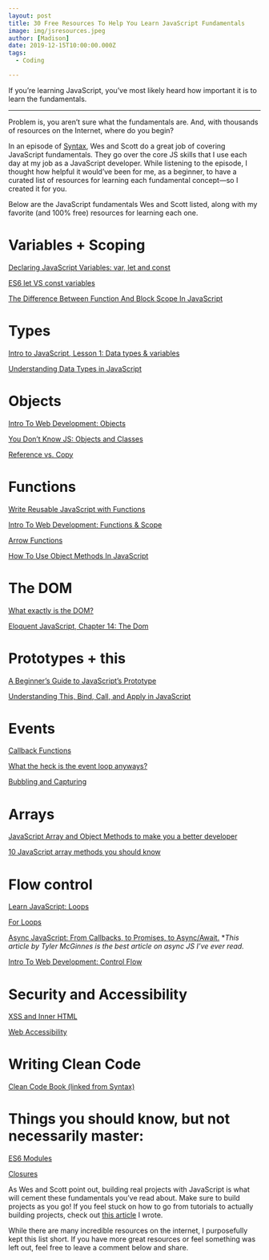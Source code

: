 ```yaml
---
layout: post
title: 30 Free Resources To Help You Learn JavaScript Fundamentals
image: img/jsresources.jpeg
author: [Madison]
date: 2019-12-15T10:00:00.000Z
tags:
  - Coding

---
```


If you’re learning JavaScript, you’ve most likely heard how important it is to learn the fundamentals. 

---


Problem is, you aren’t sure what the fundamentals are. And, with thousands of resources on the Internet, where do you begin? 

In an episode of [Syntax](https://syntax.fm/show/162/the-fundamentals-js), Wes and Scott do a great job of covering JavaScript fundamentals. They go over the core JS skills that I use each day at my job as a JavaScript developer. While listening to the episode, I thought how helpful it would’ve been for me, as a beginner, to have a curated list of resources for learning each fundamental concept—so I created it for you.

Below are the JavaScript fundamentals Wes and Scott listed, along with my favorite (and 100% free) resources for learning each one.

# Variables + Scoping
 [Declaring JavaScript Variables: var, let and const](https://scotch.io/courses/10-need-to-know-javascript-concepts/declaring-javascript-variables-var-let-and-const) 

 [ES6 let VS const variables](https://wesbos.com/let-vs-const/) 

 [The Difference Between Function And Block Scope In JavaScript](https://medium.com/@josephcardillo/the-difference-between-function-and-block-scope-in-javascript-4296b2322abe) 

# Types
 [Intro to JavaScript, Lesson 1: Data types & variables](https://www.udacity.com/course/intro-to-javascript--ud803) 

 [Understanding Data Types in JavaScript](https://www.digitalocean.com/community/tutorials/understanding-data-types-in-javascript) 

# Objects
 [Intro To Web Development: Objects ](https://btholt.github.io/intro-to-web-dev-v2/objects-and-arrays) 
 
 [You Don’t Know JS: Objects and Classes](https://github.com/getify/You-Dont-Know-JS/blob/2nd-ed/objects-classes/ch3.md) 

 [Reference vs. Copy](https://www.youtube.com/watch?v=YnfwDQ5XYF4) 

# Functions
 [Write Reusable JavaScript with Functions](https://www.freecodecamp.org/learn/javascript-algorithms-and-data-structures/basic-javascript/write-reusable-javascript-with-functions) 

 [Intro To Web Development: Functions & Scope](https://btholt.github.io/intro-to-web-dev-v2/functions-and-scope) 

 [Arrow Functions](https://wesbos.com/arrow-functions/) 

 [How To Use Object Methods In JavaScript](https://www.digitalocean.com/community/tutorials/how-to-use-object-methods-in-javascript) 

# The DOM
 [What exactly is the DOM?](https://dev.to/karaluton/what-exactly-is-the-dom-jhg) 

 [Eloquent JavaScript, Chapter 14: The Dom](https://eloquentjavascript.net/14_dom.html) 

# Prototypes + this
[A Beginner’s Guide to JavaScript’s Prototype](https://tylermcginnis.com/beginners-guide-to-javascript-prototype/) 

[Understanding This, Bind, Call, and Apply in JavaScript](https://www.taniarascia.com/this-bind-call-apply-javascript/) 

# Events
 [Callback Functions](https://guide.freecodecamp.org/javascript/callback-functions/) 

 [What the heck is the event loop anyways?](https://www.youtube.com/watch?v=8aGhZQkoFbQ) 

 [Bubbling and Capturing](https://javascript.info/bubbling-and-capturing) 

# Arrays
 [JavaScript Array and Object Methods to make you a better developer](https://syntax.fm/show/043/20-javascript-array-and-object-methods-to-make-you-a-better-developer) 

 [10 JavaScript array methods you should know](https://dev.to/frugencefidel/10-javascript-array-methods-you-should-know-4lk3) 

# Flow control
 [Learn JavaScript: Loops](https://www.codecademy.com/learn/introduction-to-javascript/modules/learn-javascript-loops) 

 [For Loops ](https://www.youtube.com/watch?v=24Wpg6njlYI) 

 [Async JavaScript: From Callbacks, to Promises, to Async/Await.](https://tylermcginnis.com/async-javascript-from-callbacks-to-promises-to-async-await/) **This article by Tyler McGinnes is the best article on async JS I’ve ever read.*

 [Intro To Web Development: Control Flow](https://btholt.github.io/intro-to-web-dev-v2/programming-fundamentals) 

# Security and Accessibility
 [XSS and Inner HTML](https://portswigger.net/web-security/cross-site-scripting) 

 [Web Accessibility](https://www.udacity.com/course/web-accessibility--ud891) 

# Writing Clean Code
 [Clean Code Book (linked from Syntax)](https://github.com/ryanmcdermott/clean-code-javascript) 

# Things you should know, but not necessarily master:
 [ES6 Modules](applewebdata://B3898C0E-1120-4DBB-8320-CDEBD35BC8D5/hings%20you%20should%20know,%20but%20not%20necessarily%20master) 

 [Closures](https://medium.com/javascript-scene/master-the-javascript-interview-what-is-a-closure-b2f0d2152b36) 

As Wes and Scott point out, building real projects with JavaScript is what will cement these fundamentals you’ve read about. Make sure to build projects as you go! If you feel stuck on how to go from tutorials to actually building projects, check out  [this article](https://www.freecodecamp.org/news/how-to-go-from-coding-tutorials-to-building-your-own-projects-b9ab51074980/)  I wrote. 

While there are many incredible resources on the internet, I purposefully kept this list short. If you have more great resources or feel something was left out, feel free to leave a comment below and share.
